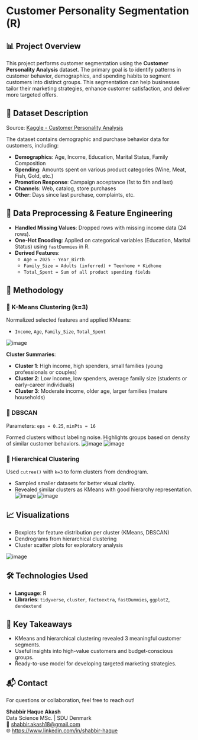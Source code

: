 # Customer Personality Segmentation (R)

## 📊 Project Overview

This project performs customer segmentation using the **Customer Personality Analysis** dataset. The primary goal is to identify patterns in customer behavior, demographics, and spending habits to segment customers into distinct groups. This segmentation can help businesses tailor their marketing strategies, enhance customer satisfaction, and deliver more targeted offers.

## 🧾 Dataset Description

Source: [Kaggle - Customer Personality Analysis](https://www.kaggle.com/datasets/imakash3011/customer-personality-analysis/data)

The dataset contains demographic and purchase behavior data for customers, including:

- **Demographics**: Age, Income, Education, Marital Status, Family Composition
- **Spending**: Amounts spent on various product categories (Wine, Meat, Fish, Gold, etc.)
- **Promotion Response**: Campaign acceptance (1st to 5th and last)
- **Channels**: Web, catalog, store purchases
- **Other**: Days since last purchase, complaints, etc.

## 🧹 Data Preprocessing & Feature Engineering

- **Handled Missing Values**: Dropped rows with missing income data (24 rows).
- **One-Hot Encoding**: Applied on categorical variables (Education, Marital Status) using `fastDummies` in R.
- **Derived Features**:
  - `Age = 2025 - Year_Birth`
  - `Family_Size = Adults (inferred) + Teenhome + Kidhome`
  - `Total_Spent = Sum of all product spending fields`

## 🧠 Methodology

### 🔶 K-Means Clustering (k=3)
Normalized selected features and applied KMeans:
- `Income`, `Age`, `Family_Size`, `Total_Spent`

![image](https://github.com/user-attachments/assets/09d7c530-cb70-4b56-abfc-ae9b3e5754bd)


**Cluster Summaries**:
- **Cluster 1**: High income, high spenders, small families (young professionals or couples)
- **Cluster 2**: Low income, low spenders, average family size (students or early-career individuals)
- **Cluster 3**: Moderate income, older age, larger families (mature households)

### 🔷 DBSCAN
Parameters: `eps = 0.25`, `minPts = 16`

Formed clusters without labeling noise. Highlights groups based on density of similar customer behaviors.
![image](https://github.com/user-attachments/assets/3cd87d7f-c112-4c9b-a721-6dc6d931bae2)
![image](https://github.com/user-attachments/assets/7a1daad3-da59-42d1-af15-84c2cdf49623)

### 🔸 Hierarchical Clustering
Used `cutree()` with `k=3` to form clusters from dendrogram.
- Sampled smaller datasets for better visual clarity.
- Revealed similar clusters as KMeans with good hierarchy representation.
![image](https://github.com/user-attachments/assets/2735279c-12bb-4949-882b-54a526fed071)
![image](https://github.com/user-attachments/assets/39215085-1372-44dd-a595-6bbc5689c842)

## 📈 Visualizations

- Boxplots for feature distribution per cluster (KMeans, DBSCAN)
- Dendrograms from hierarchical clustering
- Cluster scatter plots for exploratory analysis

![image](https://github.com/user-attachments/assets/69b3aa0a-b2bb-4577-95b0-12f89ca73fff)


## 🛠️ Technologies Used

- **Language**: R
- **Libraries**: `tidyverse`, `cluster`, `factoextra`, `fastDummies`, `ggplot2`, `dendextend`

## 📌 Key Takeaways

- KMeans and hierarchical clustering revealed 3 meaningful customer segments.
- Useful insights into high-value customers and budget-conscious groups.
- Ready-to-use model for developing targeted marketing strategies.

## 📬 Contact

For questions or collaboration, feel free to reach out!

**Shabbir Haque Akash**  
Data Science MSc. | SDU Denmark  
📧 shabbir.akash18@gmail.com  
🌐 https://www.linkedin.com/in/shabbir-haque

